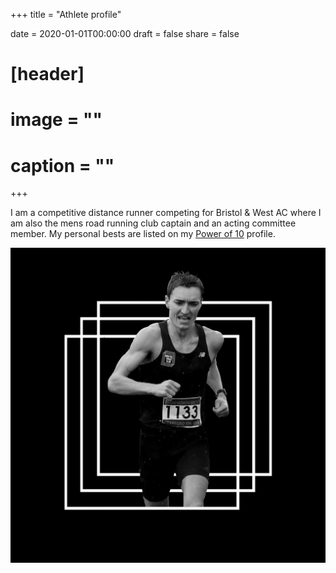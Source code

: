 +++
title = "Athlete profile"

date = 2020-01-01T00:00:00
draft = false
share = false

# [header]
# image = ""
# caption = ""
+++

I am a competitive distance runner competing for Bristol & West AC where I am also the mens road running club captain and an acting committee member. My personal bests are listed on my [Power of 10](https://www.thepowerof10.info/athletes/profile.aspx?athleteid=692848) profile.

![alternative text for search engines](static/media/kurt_athlete_photo.JPG)
